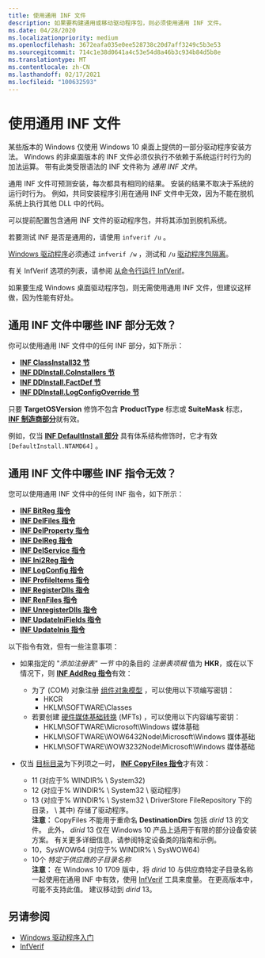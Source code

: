 ```yaml
---
title: 使用通用 INF 文件
description: 如果要构建通用或移动驱动程序包，则必须使用通用 INF 文件。
ms.date: 04/28/2020
ms.localizationpriority: medium
ms.openlocfilehash: 3672eafa035e0ee528738c20d7aff3249c5b3e53
ms.sourcegitcommit: 714c1e38d0641a4c53e54d8a46b3c934b84d5b8e
ms.translationtype: MT
ms.contentlocale: zh-CN
ms.lasthandoff: 02/17/2021
ms.locfileid: "100632593"
---
```

# <a name="using-a-universal-inf-file"></a>使用通用 INF 文件

某些版本的 Windows 仅使用 Windows 10 桌面上提供的一部分驱动程序安装方法。 Windows 的非桌面版本的 INF 文件必须仅执行不依赖于系统运行时行为的加法运算。 带有此类受限语法的 INF 文件称为 *通用 INF 文件*。

通用 INF 文件可预测安装，每次都具有相同的结果。 安装的结果不取决于系统的运行时行为。 例如，共同安装程序引用在通用 INF 文件中无效，因为不能在脱机系统上执行其他 DLL 中的代码。

可以提前配置包含通用 INF 文件的驱动程序包，并将其添加到脱机系统。

若要测试 INF 是否是通用的，请使用 `infverif /u` 。
 
[Windows 驱动程序](../develop/getting-started-with-windows-drivers.md)必须通过 `infverif /w` ，测试和 `/u` [驱动程序包隔离](../develop/driver-isolation.md)。

有关 InfVerif 选项的列表，请参阅 [从命令行运行 InfVerif](../devtest/running-infverif-from-the-command-line.md)。

如果要生成 Windows 桌面驱动程序包，则无需使用通用 INF 文件，但建议这样做，因为性能有好处。

## <a name="which-inf-sections-are-invalid-in-a-universal-inf-file"></a>通用 INF 文件中哪些 INF 部分无效？

你可以使用通用 INF 文件中的任何 INF 部分，如下所示：

-   [**INF ClassInstall32 节**](inf-classinstall32-section.md)
-   [**INF DDInstall.CoInstallers 节**](inf-ddinstall-coinstallers-section.md)
-   [**INF DDInstall.FactDef 节**](inf-ddinstall-factdef-section.md)
-   [**INF DDInstall.LogConfigOverride 节**](inf-ddinstall-logconfigoverride-section.md)

只要 **TargetOSVersion** 修饰不包含 **ProductType** 标志或 **SuiteMask** 标志， [**INF 制造商部分**](inf-manufacturer-section.md)就有效。

例如，仅当 [**INF DefaultInstall 部分**](inf-defaultinstall-section.md) 具有体系结构修饰时，它才有效 `[DefaultInstall.NTAMD64]` 。

## <a name="which-inf-directives-are-invalid-in-a-universal-inf-file"></a>通用 INF 文件中哪些 INF 指令无效？


您可以使用通用 INF 文件中的任何 INF 指令，如下所示：

-   [**INF BitReg 指令**](inf-bitreg-directive.md)
-   [**INF DelFiles 指令**](inf-delfiles-directive.md)
-   [**INF DelProperty 指令**](inf-delproperty-directive.md)
-   [**INF DelReg 指令**](inf-delreg-directive.md)
-   [**INF DelService 指令**](inf-delservice-directive.md)
-   [**INF Ini2Reg 指令**](inf-ini2reg-directive.md)
-   [**INF LogConfig 指令**](inf-logconfig-directive.md)
-   [**INF ProfileItems 指令**](inf-profileitems-directive.md)
-   [**INF RegisterDlls 指令**](inf-registerdlls-directive.md)
-   [**INF RenFiles 指令**](inf-renfiles-directive.md)
-   [**INF UnregisterDlls 指令**](inf-unregisterdlls-directive.md)
-   [**INF UpdateIniFields 指令**](inf-updateinifields-directive.md)
-   [**INF UpdateInis 指令**](inf-updateinis-directive.md)

以下指令有效，但有一些注意事项：

-   如果指定的 "*添加注册表" 一节* 中的条目的 *注册表项根* 值为 **HKR**，或在以下情况下，则 [**INF AddReg 指令**](inf-addreg-directive.md)有效：
    -   为了 (COM) 对象注册 [组件对象模型](/windows/desktop/com) ，可以使用以下项编写密钥：
        -   HKCR
        -   HKLM\SOFTWARE\Classes
    -   若要创建 [硬件媒体基础转换](/windows/desktop/medfound/media-foundation-transforms) (MFTs) ，可以使用以下内容编写密钥：
        -   HKLM\SOFTWARE\Microsoft\Windows 媒体基础
        -   HKLM\SOFTWARE\WOW6432Node\Microsoft\Windows 媒体基础
        -   HKLM\SOFTWARE\WOW3232Node\Microsoft\Windows 媒体基础

-   仅当 [目标目录](inf-destinationdirs-section.md)为下列项之一时， [**INF CopyFiles 指令**](inf-copyfiles-directive.md)才有效：

    -   11 (对应于% WINDIR% \\ System32) 
    -   12 (对应于% WINDIR% \\ System32 \\ 驱动程序) 
    -   13 (对应于% WINDIR% \\ System32 \\ DriverStore FileRepository 下的目录， \\ 其中) 存储了驱动程序。  
            **注意：**  CopyFiles 不能用于重命名 **DestinationDirs** 包括 *dirid* 13 的文件。 此外， *dirid* 13 仅在 Windows 10 产品上适用于有限的部分设备安装方案。  有关更多详细信息，请参阅特定设备类的指南和示例。
    -   10，SysWOW64 (对应于% WINDIR% \\ SysWOW64) 
    -   10个 *特定于供应商的子目录名称*  
            **注意：** 在 Windows 10 1709 版中，将 *dirid* 10 与供应商特定子目录名称一起使用在通用 INF 中有效，使用 [InfVerif](../devtest/infverif.md) 工具来度量。  在更高版本中，可能不支持此值。  建议移动到 *dirid* 13。

## <a name="see-also"></a>另请参阅

* [Windows 驱动程序入门](../develop/getting-started-with-windows-drivers.md)
* [InfVerif](../devtest/infverif.md)
